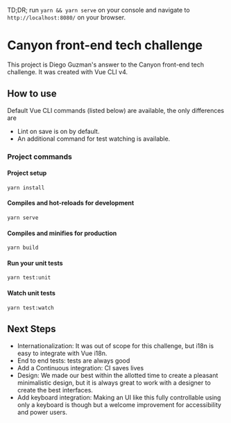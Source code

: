 TD;DR; run `yarn && yarn serve` on your console and navigate to `http://localhost:8080/` on your browser.
# Canyon front-end tech challenge
This project is Diego Guzman's answer to the Canyon front-end tech challenge.
It was created with Vue CLI v4.

## How to use
Default Vue CLI commands (listed below) are available, the only differences are 
- Lint on save is on by default.
- An additional command for test watching is available.

### Project commands

#### Project setup
```
yarn install
```

#### Compiles and hot-reloads for development
```
yarn serve
```

#### Compiles and minifies for production
```
yarn build
```

#### Run your unit tests
```
yarn test:unit
```
#### Watch unit tests
```
yarn test:watch
```
## Next Steps

- Internationalization: It was out of scope for this challenge, but i18n is easy to integrate with Vue i18n.
- End to end tests: tests are always good
- Add a Continuous integration: CI saves lives
- Design: We made our best within the allotted time to create a pleasant minimalistic design, but it is always great to work with a designer to create the best interfaces.
- Add keyboard integration: Making an UI like this fully controllable using only a keyboard is though but a welcome improvement for accessibility and power users.

